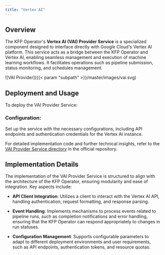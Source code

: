 ```yaml
---
title: "Vertex AI"
---
```


## Overview

The KFP Operator's **Vertex AI (VAI) Provider Service** is a specialized component designed to interface directly with 
Google Cloud's Vertex AI platform. This service acts as a bridge between the KFP Operator and Vertex AI, enabling 
seamless management and execution of machine learning workflows. It facilitates operations such as pipeline submission, 
status monitoring, and schedules management.

![VAI Provider]({{< param "subpath" >}}/master/images/vai.svg)


## Deployment and Usage

To deploy the VAI Provider Service:

### **Configuration**: 
Set up the service with the necessary configurations, including API endpoints and authentication
credentials for the Vertex AI instance.

For detailed implementation code and further technical insights, refer to the
[VAI Provider Service directory](https://github.com/sky-uk/kfp-operator/tree/master/provider-service/vai) in the
official repository.

## Implementation Details

The implementation of the VAI Provider Service is structured to align with the architecture of the KFP Operator, 
ensuring modularity and ease of integration. Key aspects include:

- **API Client Integration**: Utilizes a client to interact with the Vertex AI API, handling authentication, request 
formatting, and response parsing.

- **Event Handling**: Implements mechanisms to process events related to pipeline runs, such as completion notifications
and error handling, ensuring that the KFP Operator can respond appropriately to changes in run statuses.

- **Configuration Management**: Supports configurable parameters to adapt to different deployment environments and user
requirements, such as API endpoints, authentication tokens, and resource quotas.
